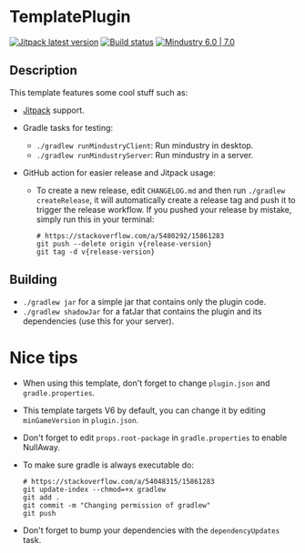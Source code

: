 # TemplatePlugin

[![Jitpack latest version](https://jitpack.io/v/fr.xpdustry/TemplatePlugin.svg)](https://jitpack.io/#fr.xpdustry/TemplatePlugin)
[![Build status](https://github.com/Xpdustry/TemplatePlugin/actions/workflows/build.yml/badge.svg?branch=master&event=push)](https://github.com/Xpdustry/TemplatePlugin/actions/workflows/build.yml)
[![Mindustry 6.0 | 7.0 ](https://img.shields.io/badge/Mindustry-6.0%20%7C%207.0-ffd37f)](https://github.com/Anuken/Mindustry/releases)

## Description

This template features some cool stuff such as:

- [Jitpack](https://jitpack.io/) support.

- Gradle tasks for testing:
    - `./gradlew runMindustryClient`: Run mindustry in desktop.
    - `./gradlew runMindustryServer`: Run mindustry in a server.

- GitHub action for easier release and Jitpack usage:
    - To create a new release, edit `CHANGELOG.md` and then run `./gradlew createRelease`, it will automatically create
      a release tag and push it to trigger the release workflow. If you pushed your release by mistake, simply run this
      in your terminal:

      ```batch
      # https://stackoverflow.com/a/5480292/15861283
      git push --delete origin v{release-version}
      git tag -d v{release-version}
      ```

## Building

- `./gradlew jar` for a simple jar that contains only the plugin code.
- `./gradlew shadowJar` for a fatJar that contains the plugin and its dependencies (use this for your server).

# Nice tips

- When using this template, don't forget to change `plugin.json` and `gradle.properties`.

- This template targets V6 by default, you can change it by editing `minGameVersion` in `plugin.json`.

- Don't forget to edit `props.root-package` in `gradle.properties` to enable NullAway.

- To make sure gradle is always executable do:

    ```batch
    # https://stackoverflow.com/a/54048315/15861283
    git update-index --chmod=+x gradlew
    git add .
    git commit -m "Changing permission of gradlew"
    git push
    ```

- Don't forget to bump your dependencies with the `dependencyUpdates` task.

